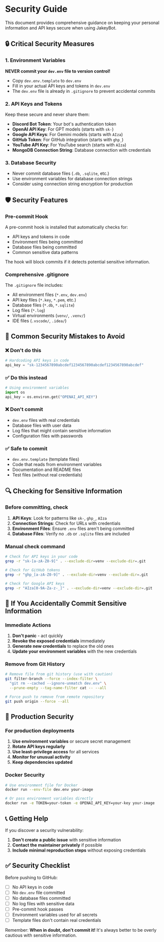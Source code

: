 # Security Guide

This document provides comprehensive guidance on keeping your personal information and API keys secure when using JakeyBot.

## 🔒 Critical Security Measures

### 1. Environment Variables

**NEVER commit your `dev.env` file to version control!**

- Copy `dev.env.template` to `dev.env`
- Fill in your actual API keys and tokens in `dev.env`
- The `dev.env` file is already in `.gitignore` to prevent accidental commits

### 2. API Keys and Tokens

Keep these secure and never share them:

- **Discord Bot Token**: Your bot's authentication token
- **OpenAI API Key**: For GPT models (starts with `sk-`)
- **Google API Keys**: For Gemini models (starts with `AIza`)
- **GitHub Token**: For GitHub integration (starts with `ghp_`)
- **YouTube API Key**: For YouTube search (starts with `AIza`)
- **MongoDB Connection String**: Database connection with credentials

### 3. Database Security

- Never commit database files (`.db`, `.sqlite`, etc.)
- Use environment variables for database connection strings
- Consider using connection string encryption for production

## 🛡️ Security Features

### Pre-commit Hook

A pre-commit hook is installed that automatically checks for:

- API keys and tokens in code
- Environment files being committed
- Database files being committed
- Common sensitive data patterns

The hook will block commits if it detects potential sensitive information.

### Comprehensive .gitignore

The `.gitignore` file includes:

- All environment files (`*.env`, `dev.env`)
- API key files (`*.key`, `*.pem`, etc.)
- Database files (`*.db`, `*.sqlite`)
- Log files (`*.log`)
- Virtual environments (`venv/`, `.venv/`)
- IDE files (`.vscode/`, `.idea/`)

## 🚨 Common Security Mistakes to Avoid

### ❌ Don't do this

```python
# Hardcoding API keys in code
api_key = "sk-1234567890abcdef1234567890abcdef1234567890abcdef"
```

### ✅ Do this instead

```python
# Using environment variables
import os
api_key = os.environ.get("OPENAI_API_KEY")
```

### ❌ Don't commit

- `dev.env` files with real credentials
- Database files with user data
- Log files that might contain sensitive information
- Configuration files with passwords

### ✅ Safe to commit

- `dev.env.template` (template files)
- Code that reads from environment variables
- Documentation and README files
- Test files (without real credentials)

## 🔍 Checking for Sensitive Information

### Before committing, check

1. **API Keys**: Look for patterns like `sk-`, `ghp_`, `AIza`
2. **Connection Strings**: Check for URLs with credentials
3. **Environment Files**: Ensure `.env` files aren't being committed
4. **Database Files**: Verify no `.db` or `.sqlite` files are included

### Manual check command

```bash
# Check for API keys in your code
grep -r "sk-[a-zA-Z0-9]" . --exclude-dir=venv --exclude-dir=.git

# Check for GitHub tokens
grep -r "ghp_[a-zA-Z0-9]" . --exclude-dir=venv --exclude-dir=.git

# Check for Google API keys
grep -r "AIza[0-9A-Za-z-_]" . --exclude-dir=venv --exclude-dir=.git
```

## 🚨 If You Accidentally Commit Sensitive Information

### Immediate Actions

1. **Don't panic** - act quickly
2. **Revoke the exposed credentials** immediately
3. **Generate new credentials** to replace the old ones
4. **Update your environment variables** with the new credentials

### Remove from Git History

```bash
# Remove file from git history (use with caution)
git filter-branch --force --index-filter \
  "git rm --cached --ignore-unmatch dev.env" \
  --prune-empty --tag-name-filter cat -- --all

# Force push to remove from remote repository
git push origin --force --all
```

## 🔐 Production Security

### For production deployments

1. **Use environment variables** or secure secret management
2. **Rotate API keys regularly**
3. **Use least-privilege access** for all services
4. **Monitor for unusual activity**
5. **Keep dependencies updated**

### Docker Security

```bash
# Use environment file for Docker
docker run --env-file dev.env your-image

# Or pass environment variables directly
docker run -e TOKEN=your-token -e OPENAI_API_KEY=your-key your-image
```

## 📞 Getting Help

If you discover a security vulnerability:

1. **Don't create a public issue** with sensitive information
2. **Contact the maintainer privately** if possible
3. **Include minimal reproduction steps** without exposing credentials

## ✅ Security Checklist

Before pushing to GitHub:

- [ ] No API keys in code
- [ ] No `dev.env` file committed
- [ ] No database files committed
- [ ] No log files with sensitive data
- [ ] Pre-commit hook passes
- [ ] Environment variables used for all secrets
- [ ] Template files don't contain real credentials

Remember: **When in doubt, don't commit it!** It's always better to be overly cautious with sensitive information.
